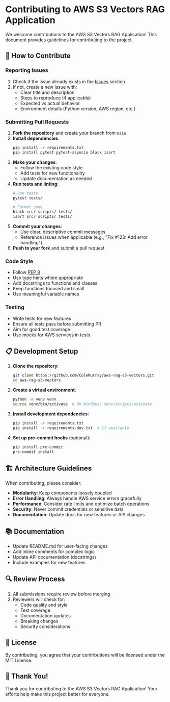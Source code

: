 # Contributing to AWS S3 Vectors RAG Application

We welcome contributions to the AWS S3 Vectors RAG Application! This document provides guidelines for contributing to the project.

## 🤝 How to Contribute

### Reporting Issues

1. Check if the issue already exists in the [Issues](https://github.com/ColeMurray/aws-rag-s3-vectors/issues) section
2. If not, create a new issue with:
   - Clear title and description
   - Steps to reproduce (if applicable)
   - Expected vs actual behavior
   - Environment details (Python version, AWS region, etc.)

### Submitting Pull Requests

1. **Fork the repository** and create your branch from `main`
2. **Install dependencies**:
   ```bash
   pip install -r requirements.txt
   pip install pytest pytest-asyncio black isort
   ```
3. **Make your changes**:
   - Follow the existing code style
   - Add tests for new functionality
   - Update documentation as needed
4. **Run tests and linting**:
   ```bash
   # Run tests
   pytest tests/
   
   # Format code
   black src/ scripts/ tests/
   isort src/ scripts/ tests/
   ```
5. **Commit your changes**:
   - Use clear, descriptive commit messages
   - Reference issues when applicable (e.g., "Fix #123: Add error handling")
6. **Push to your fork** and submit a pull request

### Code Style

- Follow [PEP 8](https://www.python.org/dev/peps/pep-0008/)
- Use type hints where appropriate
- Add docstrings to functions and classes
- Keep functions focused and small
- Use meaningful variable names

### Testing

- Write tests for new features
- Ensure all tests pass before submitting PR
- Aim for good test coverage
- Use mocks for AWS services in tests

## 📋 Development Setup

1. **Clone the repository**:
   ```bash
   git clone https://github.com/ColeMurray/aws-rag-s3-vectors.git
   cd aws-rag-s3-vectors
   ```

2. **Create a virtual environment**:
   ```bash
   python -m venv venv
   source venv/bin/activate  # On Windows: venv\Scripts\activate
   ```

3. **Install development dependencies**:
   ```bash
   pip install -r requirements.txt
   pip install -r requirements-dev.txt  # If available
   ```

4. **Set up pre-commit hooks** (optional):
   ```bash
   pip install pre-commit
   pre-commit install
   ```

## 🏗️ Architecture Guidelines

When contributing, please consider:

- **Modularity**: Keep components loosely coupled
- **Error Handling**: Always handle AWS service errors gracefully
- **Performance**: Consider rate limits and optimize batch operations
- **Security**: Never commit credentials or sensitive data
- **Documentation**: Update docs for new features or API changes

## 📚 Documentation

- Update README.md for user-facing changes
- Add inline comments for complex logic
- Update API documentation (docstrings)
- Include examples for new features

## 🔍 Review Process

1. All submissions require review before merging
2. Reviewers will check for:
   - Code quality and style
   - Test coverage
   - Documentation updates
   - Breaking changes
   - Security considerations

## 📜 License

By contributing, you agree that your contributions will be licensed under the MIT License.

## 🙏 Thank You!

Thank you for contributing to the AWS S3 Vectors RAG Application! Your efforts help make this project better for everyone.